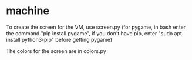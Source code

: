 # machine

To create the screen for the VM, use screen.py (for  pygame, in bash enter the command "pip install pygame", if you don't have pip, enter "sudo apt install python3-pip" before getting pygame)

The colors for the screen are in colors.py
